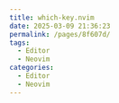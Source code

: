 ```yaml
---
title: which-key.nvim
date: 2025-03-09 21:36:23
permalink: /pages/8f607d/
tags:
  - Editor
  - Neovim
categories:
  - Editor
  - Neovim
---
```

